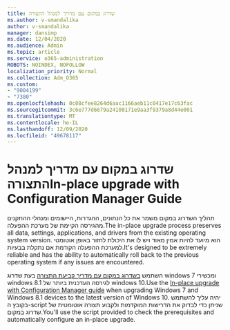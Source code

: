 ```yaml
---
title: שדרוג במקום עם מדריך למנהל התצורה
ms.author: v-smandalika
author: v-smandalika
manager: dansimp
ms.date: 12/04/2020
ms.audience: Admin
ms.topic: article
ms.service: o365-administration
ROBOTS: NOINDEX, NOFOLLOW
localization_priority: Normal
ms.collection: Adm_O365
ms.custom:
- "9004199"
- "7380"
ms.openlocfilehash: 0c08cfee8264d6aac1166aeb11c0417e17c63fac
ms.sourcegitcommit: 3c6e777d6679a24108171e9aa3f9379a8d44e001
ms.translationtype: MT
ms.contentlocale: he-IL
ms.lasthandoff: 12/09/2020
ms.locfileid: "49678117"
---
```

# <a name="in-place-upgrade-with-configuration-manager-guide"></a><span data-ttu-id="4cf5f-102">שדרוג במקום עם מדריך למנהל התצורה</span><span class="sxs-lookup"><span data-stu-id="4cf5f-102">In-place upgrade with Configuration Manager Guide</span></span>

<span data-ttu-id="4cf5f-103">תהליך השדרוג במקום משמר את כל הנתונים, ההגדרות, היישומים ומנהלי ההתקנים מהגירסה הקיימת של מערכת ההפעלה.</span><span class="sxs-lookup"><span data-stu-id="4cf5f-103">The in-place upgrade process preserves all data, settings, applications, and drivers from the existing operating system version.</span></span> <span data-ttu-id="4cf5f-104">הוא מיועד להיות אמין מאוד ויש לו את היכולת לחזור באופן אוטומטי למערכת ההפעלה הקודמת אם נתקלת בבעיות.</span><span class="sxs-lookup"><span data-stu-id="4cf5f-104">It's designed to be extremely reliable and has the ability to automatically roll back to the previous operating system if any issues are encountered.</span></span>

<span data-ttu-id="4cf5f-105">השתמש [בשדרוג במקום עם מדריך קביעת התצורה](https://admin.microsoft.com/adminportal/home#/win10upgrade) בעת שדרוג windows 7 ומכשירי windows 8.1 לגירסה העדכנית ביותר של windows 10.</span><span class="sxs-lookup"><span data-stu-id="4cf5f-105">Use the [In-place upgrade with Configuration Manager guide](https://admin.microsoft.com/adminportal/home#/win10upgrade) when upgrading Windows 7 and Windows 8.1 devices to the latest version of Windows 10.</span></span> <span data-ttu-id="4cf5f-106">יהיה עליך להשתמש בקובץ ה-script שניתן כדי לבדוק את הדרישות המוקדמות ולקבוע תצורה אוטומטית של שדרוג במקום.</span><span class="sxs-lookup"><span data-stu-id="4cf5f-106">You'll use the script provided to check the prerequisites and automatically configure an in-place upgrade.</span></span>